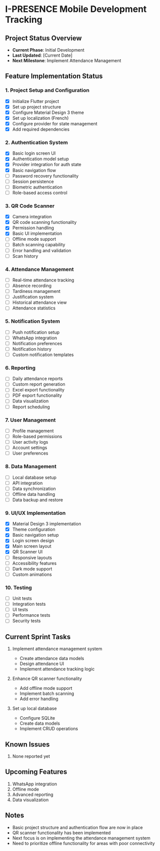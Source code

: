 # I-PRESENCE Mobile Development Tracking

## Project Status Overview
- **Current Phase**: Initial Development
- **Last Updated**: [Current Date]
- **Next Milestone**: Implement Attendance Management

## Feature Implementation Status

### 1. Project Setup and Configuration
- [x] Initialize Flutter project
- [x] Set up project structure
- [x] Configure Material Design 3 theme
- [x] Set up localization (French)
- [x] Configure provider for state management
- [x] Add required dependencies

### 2. Authentication System
- [x] Basic login screen UI
- [x] Authentication model setup
- [x] Provider integration for auth state
- [x] Basic navigation flow
- [ ] Password recovery functionality
- [ ] Session persistence
- [ ] Biometric authentication
- [ ] Role-based access control

### 3. QR Code Scanner
- [x] Camera integration
- [x] QR code scanning functionality
- [x] Permission handling
- [x] Basic UI implementation
- [ ] Offline mode support
- [ ] Batch scanning capability
- [ ] Error handling and validation
- [ ] Scan history

### 4. Attendance Management
- [ ] Real-time attendance tracking
- [ ] Absence recording
- [ ] Tardiness management
- [ ] Justification system
- [ ] Historical attendance view
- [ ] Attendance statistics

### 5. Notification System
- [ ] Push notification setup
- [ ] WhatsApp integration
- [ ] Notification preferences
- [ ] Notification history
- [ ] Custom notification templates

### 6. Reporting
- [ ] Daily attendance reports
- [ ] Custom report generation
- [ ] Excel export functionality
- [ ] PDF export functionality
- [ ] Data visualization
- [ ] Report scheduling

### 7. User Management
- [ ] Profile management
- [ ] Role-based permissions
- [ ] User activity logs
- [ ] Account settings
- [ ] User preferences

### 8. Data Management
- [ ] Local database setup
- [ ] API integration
- [ ] Data synchronization
- [ ] Offline data handling
- [ ] Data backup and restore

### 9. UI/UX Implementation
- [x] Material Design 3 implementation
- [x] Theme configuration
- [x] Basic navigation setup
- [x] Login screen design
- [x] Main screen layout
- [x] QR Scanner UI
- [ ] Responsive layouts
- [ ] Accessibility features
- [ ] Dark mode support
- [ ] Custom animations

### 10. Testing
- [ ] Unit tests
- [ ] Integration tests
- [ ] UI tests
- [ ] Performance tests
- [ ] Security tests

## Current Sprint Tasks
1. Implement attendance management system
   - Create attendance data models
   - Design attendance UI
   - Implement attendance tracking logic

2. Enhance QR scanner functionality
   - Add offline mode support
   - Implement batch scanning
   - Add error handling

3. Set up local database
   - Configure SQLite
   - Create data models
   - Implement CRUD operations

## Known Issues
1. None reported yet

## Upcoming Features
1. WhatsApp integration
2. Offline mode
3. Advanced reporting
4. Data visualization

## Notes
- Basic project structure and authentication flow are now in place
- QR scanner functionality has been implemented
- Next focus is on implementing the attendance management system
- Need to prioritize offline functionality for areas with poor connectivity 